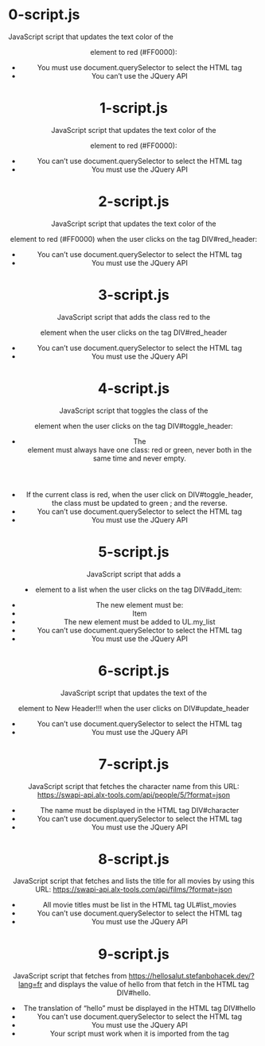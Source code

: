 # 0-script.js
JavaScript script that updates the text color of the <header> element to red (#FF0000):
- You must use document.querySelector to select the HTML tag
- You can’t use the JQuery API

# 1-script.js
JavaScript script that updates the text color of the <header> element to red (#FF0000):
- You can’t use document.querySelector to select the HTML tag
- You must use the JQuery API

# 2-script.js
JavaScript script that updates the text color of the <header> element to red (#FF0000) when the user clicks on the tag DIV#red_header:
- You can’t use document.querySelector to select the HTML tag
- You must use the JQuery API

# 3-script.js
JavaScript script that adds the class red to the <header> element when the user clicks on the tag DIV#red_header
- You can’t use document.querySelector to select the HTML tag
- You must use the JQuery API

# 4-script.js
JavaScript script that toggles the class of the <header> element when the user clicks on the tag DIV#toggle_header:
- The <header> element must always have one class: red or green, never both in the same time and never empty.
- If the current class is red, when the user click on DIV#toggle_header, the class must be updated to green ; and the reverse.
- You can’t use document.querySelector to select the HTML tag
- You must use the JQuery API

# 5-script.js
JavaScript script that adds a <li> element to a list when the user clicks on the tag DIV#add_item:
- The new element must be: <li>Item</li>
- The new element must be added to UL.my_list
- You can’t use document.querySelector to select the HTML tag
- You must use the JQuery API

# 6-script.js
JavaScript script that updates the text of the <header> element to New Header!!! when the user clicks on DIV#update_header
- You can’t use document.querySelector to select the HTML tag
- You must use the JQuery API

# 7-script.js
JavaScript script that fetches the character name from this URL: https://swapi-api.alx-tools.com/api/people/5/?format=json
- The name must be displayed in the HTML tag DIV#character
- You can’t use document.querySelector to select the HTML tag
- You must use the JQuery API

# 8-script.js
JavaScript script that fetches and lists the title for all movies by using this URL: https://swapi-api.alx-tools.com/api/films/?format=json
- All movie titles must be list in the HTML tag UL#list_movies
- You can’t use document.querySelector to select the HTML tag
- You must use the JQuery API

# 9-script.js
JavaScript script that fetches from https://hellosalut.stefanbohacek.dev/?lang=fr and displays the value of hello from that fetch in the HTML tag DIV#hello.
- The translation of “hello” must be displayed in the HTML tag DIV#hello
- You can’t use document.querySelector to select the HTML tag
- You must use the JQuery API
- Your script must work when it is imported from the <head> tag
